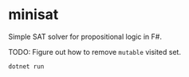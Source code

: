 # minisat

Simple SAT solver for propositional logic in F#.

TODO: Figure out how to remove `mutable` visited set.

```bash
dotnet run
```
